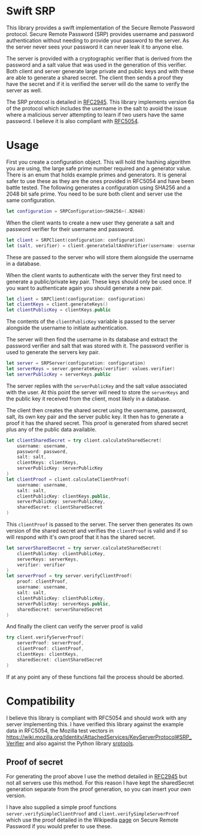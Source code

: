 # Swift SRP

This library provides a swift implementation of the Secure Remote Password protocol. Secure Remote Password (SRP) provides username and password authentication without needing to provide your password to the server. As the server never sees your password it can never leak it to anyone else.

The server is provided with a cryptographic verifier that is derived from the password and a salt value that was used in the generation of this verifier. Both client and server generate large private and public keys and with these are able to generate a shared secret. The client then sends a proof they have the secret and if it is verified the server will do the same to verify the server as well.

The SRP protocol is detailed in [RFC2945](https://tools.ietf.org/html/rfc2945). This library implements version 6a of the protocol which includes the username in the salt to avoid the issue where a malicious server attempting to learn if two users have the same password. I believe it is also compliant with [RFC5054](https://tools.ietf.org/html/rfc5054). 

# Usage

First you create a configuration object. This will hold the hashing algorithm you are using, the large safe prime number required and a generator value. There is an enum that holds example primes and generators. It is general safer to use these as they are the ones provided in RFC5054 and have been battle tested. The following generates a configuration using SHA256 and a 2048 bit safe prime. You need to be sure both client and server use the same configuration.
```swift
let configuration = SRPConfiguration<SHA256>(.N2048)
```
When the client wants to create a new user they generate a salt and password verifier for their username and password. 
```swift
let client = SRPClient(configuration: configuration)
let (salt, verifier) = client.generateSaltAndVerifier(username: username, password: password)
```
These are passed to the server who will store them alongside the username in a database.

When the client wants to authenticate with the server they first need to generate a public/private key pair. These keys should only be used once. If you want to authenticate again you should generate a new pair.
```swift
let client = SRPClient(configuration: configuration)
let clientKeys = client.generateKeys()
let clientPublicKey = clientKeys.public
```
The contents of the `clientPublicKey` variable is passed to the server alongside the username to initiate authentication.

The server will then find the username in its database and extract the password verifier and salt that was stored with it. The password verifier is used to generate the servers key pair.
```swift
let server = SRPServer(configuration: configuration)
let serverKeys = server.generateKeys(verifier: values.verifier)
let serverPublicKey = serverKeys.public
```
The server replies with the `serverPublicKey` and the salt value associated with the user. At this point the server will need to store the `serverKeys` and the public key it received from the client, most likely in a database.  

The client then creates the shared secret using the username, password, salt, its own key pair and the server public key. It then has to generate a proof it has the shared secret. This proof is generated from shared secret plus any of the public data available.
```swift
let clientSharedSecret = try client.calculateSharedSecret(
    username: username, 
    password: password, 
    salt: salt, 
    clientKeys: clientKeys, 
    serverPublicKey: serverPublicKey
)
let clientProof = client.calculateClientProof(
    username: username, 
    salt: salt, 
    clientPublicKey: clientKeys.public, 
    serverPublicKey: serverPublicKey, 
    sharedSecret: clientSharedSecret
)
```
This `clientProof` is passed to the server. The server then generates its own version of the shared secret and verifies the `clientProof` is valid and if so will respond with it's own proof that it has the shared secret.
```swift
let serverSharedSecret = try server.calculateSharedSecret(
    clientPublicKey: clientPublicKey, 
    serverKeys: serverKeys, 
    verifier: verifier
)
let serverProof = try server.verifyClientProof(
    proof: clientProof, 
    username: username, 
    salt: salt, 
    clientPublicKey: clientPublicKey, 
    serverPublicKey: serverKeys.public, 
    sharedSecret: serverSharedSecret
)
```
And finally the client can verify the server proof is valid
```swift
try client.verifyServerProof(
    serverProof: serverProof, 
    clientProof: clientProof, 
    clientKeys: clientKeys, 
    sharedSecret: clientSharedSecret
)
```
If at any point any of these functions fail the process should be aborted.

# Compatibility

I believe this library is compliant with RFC5054 and should work with any server implementing this. I have verified this library against the example data in RFC5054, the Mozilla test vectors in https://wiki.mozilla.org/Identity/AttachedServices/KeyServerProtocol#SRP_Verifier and also against the Python library [srptools](https://github.com/idlesign/srptools). 

## Proof of secret

For generating the proof above I use the method detailed in [RFC2945](https://tools.ietf.org/html/rfc2945#section-3) but not all servers use this method. For this reason I have kept the sharedSecret generation separate from the proof generation, so you can insert your own version. 

I have also supplied a simple proof functions `server.verifySimpleClientProof` and `client.verifySimpleServerProof` which use the proof detailed in the Wikipedia [page](https://en.wikipedia.org/wiki/Secure_Remote_Password_protocol) on Secure Remote Password if you would prefer to use these.
